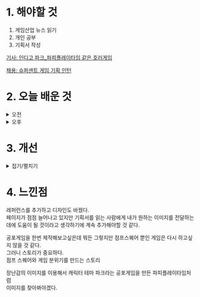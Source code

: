 
# 1. 해야할 것

1. 게임산업 뉴스 읽기 
2. 개인 공부  
3. 기획서 작성

[기사: 인디고 파크_파피플레이타임 같은 호러게임](https://www.gamemeca.com/view.php?gid=1749066)

[채용: 슈퍼센트 게임 기획 인턴](https://supercent.career.greetinghr.com/o/97486)


# 2. 오늘 배운 것

<details>
<summary>오전</summary>

## 오늘의 뉴스
![image](https://github.com/JM94Ent/TIL-WIL/assets/143363550/3e51b827-d36a-46c4-9c6e-9021c995d78e)

```
호러 게임의 수요는 항상 있다.
이번에 무료로 풀린 인디고 파크도 압도적 긍정적을 받은 호러 게임이다.
호러(공포) 게임의 몰입은 어떻게 만드는 걸까?
매니아층을 만들만큼의 게임의 재미를 어떤 방식으로 구현하는 걸까?

파피플레이타임과 비슷한 장르의 캐릭터 테마 파크의 공포게임인데
이런 시리즈는 장난감 특유의 사람이 아닌 것의 움직임을 상상할 때 만들어지는 이미지 때문인가?
공포게임으로는 파피플레이타임이 있듯 영화로는 토이스토리가 있다.
완전히 다른 장르의 창작물이지만 장난감이 주는 이미지를 잘 이용했다고 생각한다.

생각해보니... 애니메트로닉스를 이용한 프레디의 피자가게도 이 이미지를 잘 이용한 사례다.

이미지.
잘 활용하면 좋은 게임 기획의 재료가 될 것 같다.
```

■ 中 공략 다음 시대 여는 '던파모바일', 21일 출시 
넥슨이 21일 자회사 네오플의 2D 액션 RPG '던전앤파이터 모바일(이하 던파모바일)'을 중국에 정식 출시했습니다. '텐센트 게임즈(Tencent Games)'는 원작 '던파'와 더불어 '던파모바일'의 중국 퍼블리싱을 담당하며, 현지에는 '지하성과용사: 기원(地下城与勇士: 起源, 던전앤파이터: 오리진)'이라는 이름으로 서비스를 제공합니다.

■ 1조 부자 예약한 김형태 대표, 시프트업 톺아보니
시프트업이 코스피(KOSPI, 유가증권시장) 입성에 도전합니다. 시프트업은 이번 상장을 통해 725만 주를 전량 신주로 모집할 계획입니다. 주당 공모 희망가 범위는 4만 7,000원~6만 원입니다. 상장 예정 주식 수가 5,802만 5,720주인 점을 고려하면, 상장 후 시가총액은 3조 4,815억 원입니다. 

■ 라이트 세이버 휘두르며 달리는 토끼 게임
1인 개발 스튜디오 ZeroToTenB(대표 김병도)가 스팀(Steam)에 스타 래빗(Star Rabbits)을 얼리 액세스로 선보인다고 20일 밝혔습니다. 스타 래빗은 라이트 세이버를 가진 토끼 전사의 달리기 및 점프 백스크롤 액션 게임입니다.

■ 김형태 대표의 신작은 '프로젝트 위치스' 
시프트업(대표 김형태)이 서브컬처 신작 '프로젝트 위치스'(Project Witches)를 2027년 출시를 목표로 개발 중입니다. 시프트업은 상장을 통해 확보한 공모자금 중 약 1,010억 원을 '프로젝트 위치스'를 비롯한 신작 개발에 투자한다고 밝혔습니다.

■ 시프트업, 코스피 상장 공모 절차에 돌입 
시프트업(대표이사 김형태)이 20일 금융위원회에 증권신고서를 제출하고 유가증권(KOSPI) 시장 상장을 위한 공모 절차에 돌입했다고 밝혔습니다. 시프트업은 고유한 개발 역량을 바탕으로 2016년 회사의 첫 개발 타이틀인 '데스티니 차일드'를 출시한 바 있습니다.

■ 바닥 찍었나...? 신한투자 "게임산업, 저점 확인"
신한투자증권이 올해 상반기 게임산업이 저점을 찍었다고 판단했습니다. 20일 신한투자증권 강석오 연구원은 "게임산업은 오랜 기간 투자자들의 기대가 낮아졌다"라 운을 떼며 "그러나, 3월 '나이트크로우 글로벌'은 출시 3 일 만에 매출 1천만 달러(약 135억 원), '나혼자만레벨업'은 출시 24시간 매출 140억 원과 DAU 500만 명을 달성해 게임섹터에 대한 기대감을 다시 불러일으켰다"고 진단했습니다.

■ '어스토니시아 스토리', 30주년 맞아 재탄생 예고 
대원미디어(대표 정욱, 정동훈)의 게임 브랜드 대원미디어 게임랩은 '어스토니시아 스토리' 출시 30주년을 맞이하여 닌텐도 스위치, PC 등 멀티 플랫폼으로 새롭게 탄생한다고 20일 발표했습니다. '어스토니시아 스토리'는 1994년 손노리에서 개발하여 PC 패키지로 출시한 RPG로, 거대한 맵과 매력적인 캐릭터들, 흥미로운 스토리로 방대한 세계관을 선보이며 당시 국산 게임 시장에 한 획을 그은 명작입니다.

■ 게임마당 사업, PlayX4에서 만나보자
'2024 게임자료 공유마당 운영사업(플랫폼명: 게임마당)'은 유휴 개발 리소스를 취합하고 게임마당을 통해 관리하고 무료 공유함으로써 중소게임사 리소스 보전과 게임개발 효율성 제고 및 건전한 게임 생태계 상생 체계를  마련하고자 진행되고 있습니다. 첫째, 게임마당 회원이라면 누구나 게임개발사가 직접 만든 다양한 그래픽 리소스를 전부 무료로 게임개발 시 활용할 수 있습니다.

■ 스마일게이트, 장애인 게임 접근성 체험회 20일 개최
스마일게이트가 '세계 접근성 인식의 날'(매년5월 3번째 목요일)을 맞아 '다양성과 포용성(Diversity & Inclusion, 이하 D&I) 문화확산주간'을 지정하고 구성원을 대상으로 특강과 게임 접근성 인식 개선을 위한 게임 보조기기 전시체〮험을 진행한다고 20일 밝혔습니다. 스마일게이트는 상용 적응형 콘트롤러와 동공 추적 기술로 기존 키보드, 마우스 기능을 대체하는 안구 마우스 '토비피씨아이5(TobiiPCEye5)'를 비롯해, 한 손 사용자의 PC 사용을 위해 고안된 '한 손 사용자용 키보드', 손의 움직임이 원활하지 못한 사람들을 위한 '엔에이블러 조이스틱 마우스' 등 운동 장애 이용자의 플레이를 지원하는 게임 보조기기10여 점을 전시합니다.

■ 유니티, 최신 기능 적용된 ‘Unity 6’ 프리뷰 출시
유니티(NYSE: U)가 유니티의 최신 버전 엔진인 'Unity 6' 프리뷰 버전을 출시했다고 20일 밝혔습니다. Unity 6 프리뷰(이전 명칭: 2023.3 테크 스트림)는 올해 출시되는 Unity 6 정식 버전의 개발 사이클에서 마지막 릴리스 에 해당하며, 유니티는 지난 11월 유나이트에서 엔진 명명 규칙을 업데이트한다고 발표한 바 있습니다.

■ 네오위즈, 지노게임즈 '안녕서울 : 이태원편' 퍼블리싱
네오위즈(공동대표 김승철, 배태근)는 1인 개발사 지노게임즈(대표 김진호)가 개발 중인 '안녕서울 : 이태원편'의 퍼블리싱 계약을 체결했다고 20일 밝혔습니다. 그간 인디 게임 활성화에 앞장서 온 네오위즈는 뛰어난 게임 성과 독창적인 스토리를 갖춘 '안녕서울 : 이태원편'의 성장 잠재력을 높게 평가했습니다.
</details>

<details>
<summary>오후</summary>

## 기획서 작성
![image](https://github.com/JM94Ent/TIL-WIL/assets/143363550/ff44c3fb-a006-4179-842a-061dbdcd4972)

![image](https://github.com/JM94Ent/TIL-WIL/assets/143363550/9790b8c5-abd8-412f-b9d9-3122c16dbcde)


</details>




# 3. 개선


<details>
<summary>접기/펼치기</summary>


</details>



# 4. 느낀점
레퍼런스를 추가하고 디자인도 바꿨다.\
페이지가 점점 늘어나고 있지만 기획서를 읽는 사람에게 내가 원하는 이미지를 전달하는데에 도움이 될 것이라고 생각하기에 계속 추가해야할 것 같다.

공포게임을 한번 제작해보고싶은데 뭐든 그렇지만 점프스퀘어 뿐인 게임은 다시 하고싶지 않을 것 같다.\
그러니 스토리가 중요하다.\
점프 스퀘어와 게임 분위기를 만드는 스토리

장난감의 이미지를 이용해서 캐릭터 테마 파크라는 공포게임을 만든 파피플레이타임처럼\
이미지를 찾아봐야겠다.

